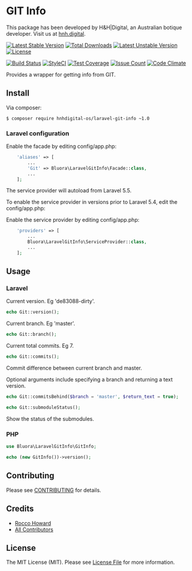 # GIT Info

This package has been developed by H&H|Digital, an Australian botique developer. Visit us at [hnh.digital](http://hnh.digital).

[![Latest Stable Version](https://poser.pugx.org/hnhdigital-os/laravel-git-info/v/stable.svg)](https://packagist.org/packages/hnhdigital-os/laravel-git-info) [![Total Downloads](https://poser.pugx.org/hnhdigital-os/laravel-git-info/downloads.svg)](https://packagist.org/packages/hnhdigital-os/laravel-git-info) [![Latest Unstable Version](https://poser.pugx.org/hnhdigital-os/laravel-git-info/v/unstable.svg)](https://packagist.org/packages/hnhdigital-os/laravel-git-info) [![License](https://poser.pugx.org/hnhdigital-os/laravel-git-info/license.svg)](https://packagist.org/packages/hnhdigital-os/laravel-git-info)

[![Build Status](https://travis-ci.org/hnhdigital-os/laravel-git-info.svg?branch=master)](https://travis-ci.org/hnhdigital-os/laravel-git-info) [![StyleCI](https://styleci.io/repos/65619816/shield?branch=master)](https://styleci.io/repos/65619816) [![Test Coverage](https://codeclimate.com/github/hnhdigital-os/laravel-git-info/badges/coverage.svg)](https://codeclimate.com/github/hnhdigital-os/laravel-git-info/coverage) [![Issue Count](https://codeclimate.com/github/hnhdigital-os/laravel-git-info/badges/issue_count.svg)](https://codeclimate.com/github/hnhdigital-os/laravel-git-info) [![Code Climate](https://codeclimate.com/github/hnhdigital-os/laravel-git-info/badges/gpa.svg)](https://codeclimate.com/github/hnhdigital-os/laravel-git-info) 

Provides a wrapper for getting info from GIT.

## Install

Via composer:

`$ composer require hnhdigital-os/laravel-git-info ~1.0`

### Laravel configuration

Enable the facade by editing config/app.php:

```php
    'aliases' => [
        ...
        'Git' => Bluora\LaravelGitInfo\Facade::class,
        ...
    ];
```

The service provider will autoload from Laravel 5.5.

To enable the service provider in versions prior to Laravel 5.4, edit the config/app.php:

Enable the service provider by editing config/app.php:

```php
    'providers' => [
        ...
        Bluora\LaravelGitInfo\ServiceProvider::class,
        ...
    ];
```

## Usage

### Laravel

Current version. Eg 'de83088-dirty'.

```php
echo Git::version();
```

Current branch. Eg 'master'.

```php
echo Git::branch();
```

Current total commits. Eg 7.

```php
echo Git::commits();
```

Commit difference between current branch and master.

Optional arguments include specifying a branch and returning a text version.

```php
echo Git::commitsBehind($branch = 'master', $return_text = true);
```

```php
echo Git::submoduleStatus();
```

Show the status of the submodules.


### PHP

```php
use Bluora\LaravelGitInfo\GitInfo;

echo (new GitInfo())->version();
```

## Contributing

Please see [CONTRIBUTING](https://github.com/hnhdigital-os/laravel-git-info/blob/master/CONTRIBUTING.md) for details.

## Credits

* [Rocco Howard](https://github.com/therocis)
* [All Contributors](https://github.com/hnhdigital-os/laravel-git-info/contributors)

## License

The MIT License (MIT). Please see [License File](https://github.com/hnhdigital-os/laravel-git-info/blob/master/LICENSE) for more information.

